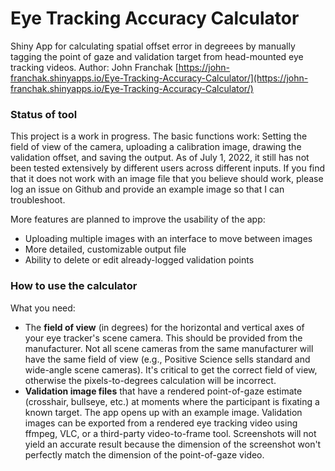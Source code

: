 # Eye Tracking Accuracy Calculator
Shiny App for calculating spatial offset error in degreees by manually tagging the point of gaze and validation target from head-mounted eye tracking videos.
Author: John Franchak
[https://john-franchak.shinyapps.io/Eye-Tracking-Accuracy-Calculator/](https://john-franchak.shinyapps.io/Eye-Tracking-Accuracy-Calculator/)

### Status of tool

This project is a work in progress. The basic functions work: Setting the field of view of the camera, uploading a calibration image, drawing the validation offset, and saving the output. As of July 1, 2022, it still has not been tested extensively by different users across different inputs. If you find that it does not work with an image file that you believe should work, please log an issue on Github and provide an example image so that I can troubleshoot. 

More features are planned to improve the usability of the app:
- Uploading multiple images with an interface to move between images
- More detailed, customizable output file
- Ability to delete or edit already-logged validation points

### How to use the calculator

What you need:
- The **field of view** (in degrees) for the horizontal and vertical axes of your eye tracker's scene camera. This should be provided from the manufacturer. Not all scene cameras from the same manufacturer will have the same field of view (e.g., Positive Science sells standard and wide-angle scene cameras). It's critical to get the correct field of view, otherwise the pixels-to-degrees calculation will be incorrect.
- **Validation image files** that have a rendered point-of-gaze estimate (crosshair, bullseye, etc.) at moments where the participant is fixating a known target. The app opens up with an example image. Validation images can be exported from a rendered eye tracking video using ffmpeg, VLC, or a third-party video-to-frame tool. Screenshots will not yield an accurate result because the dimension of the screenshot won't perfectly match the dimension of the point-of-gaze video. 




